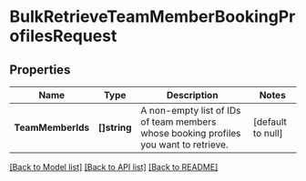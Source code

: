 # BulkRetrieveTeamMemberBookingProfilesRequest

## Properties
Name | Type | Description | Notes
------------ | ------------- | ------------- | -------------
**TeamMemberIds** | **[]string** | A non-empty list of IDs of team members whose booking profiles you want to retrieve. | [default to null]

[[Back to Model list]](../README.md#documentation-for-models) [[Back to API list]](../README.md#documentation-for-api-endpoints) [[Back to README]](../README.md)


